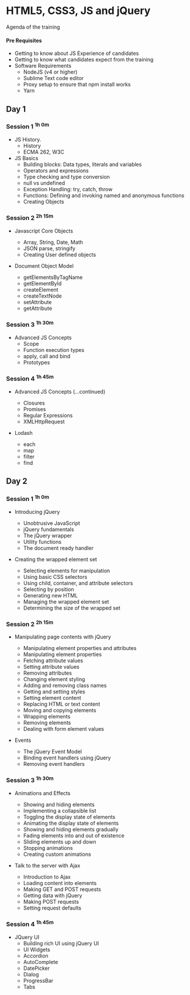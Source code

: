 # HTML5, CSS3, JS and jQuery
Agenda of the training

#### Pre Requisites
* Getting to know about JS Experience of candidates
* Getting to know what candidates expect from the training
* Software Requirements
  - NodeJS (v4 or higher)
  - Sublime Text code editor
  - Proxy setup to ensure that npm install works
  - Yarn

## Day 1
### Session 1 <sup>1h 0m</sup>
* JS History.
  - History
  - ECMA 262, W3C
* JS Basics
  - Building blocks: Data types, literals and variables
  - Operators and expressions
  - Type checking and type conversion
  - null vs undefined
  - Exception Handling: try, catch, throw
  - Functions: Defining and invoking named and anonymous functions
  - Creating Objects

### Session 2 <sup>2h 15m</sup>
* Javascript Core Objects
  - Array, String, Date, Math
  - JSON parse, stringify
  - Creating User defined objects

* Document Object Model
  - getElementsByTagName
  - getElementById
  - createElement
  - createTextNode
  - setAttribute
  - getAttribute

### Session 3 <sup>1h 30m</sup>
* Advanced JS Concepts
  - Scope
  - Function execution types
  - apply, call and bind
  - Prototypes

### Session 4 <sup>1h 45m</sup>
* Advanced JS Concepts (...continued)
  - Closures
  - Promises
  - Regular Expressions
  - XMLHttpRequest

* Lodash
  - each
  - map
  - filter
  - find

## Day 2

### Session 1 <sup>1h 0m</sup>
* Introducing jQuery
  - Unobtrusive JavaScript
  - jQuery fundamentals
  - The jQuery wrapper
  - Utility functions
  - The document ready handler

* Creating the wrapped element set
  - Selecting elements for manipulation
  - Using basic CSS selectors
  - Using child, container, and attribute selectors
  - Selecting by position
  - Generating new HTML
  - Managing the wrapped element set
  - Determining the size of the wrapped set

### Session 2 <sup>2h 15m</sup>
* Manipulating page contents with jQuery
  - Manipulating element properties and attributes
  - Manipulating element properties
  - Fetching attribute values
  - Setting attribute values
  - Removing attributes
  - Changing element styling
  - Adding and removing class names
  - Getting and setting styles
  - Setting element content
  - Replacing HTML or text content
  - Moving and copying elements
  - Wrapping elements
  - Removing elements
  - Dealing with form element values

* Events
  - The jQuery Event Model
  - Binding event handlers using jQuery
  - Removing event handlers

### Session 3 <sup>1h 30m</sup>
* Animations and Effects
  - Showing and hiding elements
  - Implementing a collapsible list
  - Toggling the display state of elements
  - Animating the display state of elements
  - Showing and hiding elements gradually
  - Fading elements into and out of existence
  - Sliding elements up and down
  - Stopping animations
  - Creating custom animations

* Talk to the server with Ajax
  - Introduction to Ajax
  - Loading content into elements
  - Making GET and POST requests
  - Getting data with jQuery
  - Making POST requests
  - Setting request defaults

### Session 4 <sup>1h 45m</sup>
* JQuery UI
  - Building rich UI using jQuery UI
  - UI Widgets
  - Accordion
  - AutoComplete
  - DatePicker
  - Dialog
  - ProgressBar
  - Tabs
